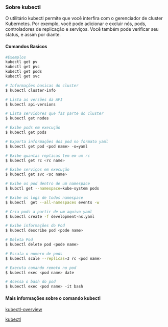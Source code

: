 ### Sobre kubectl
O utilitário kubectl permite que você interfira com o gerenciador de cluster Kubernetes. Por exemplo, você pode adicionar e excluir nós, pods, controladores de replicação e serviços.
Você também pode verificar seu status, e assim por diante.

#### Comandos Basicos
```bash
#Exemplos
kubectl get pv
kubectl get pvc
kubectl get pods
kubectl get svc
```
```bash
# Informações basicas do cluster
$ kubectl cluster-info
```
```bash
# Lista as versões da API
$ kubectl api-versions
```
```bash
# Lista servidores que faz parte do cluster
$ kubectl get nodes
```
```bash
# Exibe pods em execução
$ kubectl get pods
```
```bash
# Exporta informações dos pod no formato yaml
$ kubectl get pod <pod name> -o=yaml
```
```bash
# Exibe quantas replicas tem em um rc
$ kubectl get rc <rc name>
```
```bash
# Exibe serviços em execução
$ kubectl get svc <sc name>
```
```bash
# Exibe os pod dentro de um namespace
$ kubctl get --namespace=kube-system pods
```
```bash 
# Exibe os logs de todos namespace
$ kubectl  get --all-namespaces events -w
```
```bash
# Cria pods a partir de um aquivo yaml
$ kubectl create -f development-ns.yaml
```
```bash
# Exibe informações do Pod
$ kubectl describe pod <pode name>
```
```bash
# Deleta Pod
$ kubectl delete pod <pode name>
```
```bash
# Escala o numero de pods
$ kubectl scale --replicas=3 rc <pod name>
```
```bash
# Executa comando remoto no pod
$ kubectl exec <pod name> date
```
```bash
# Acessa o bash do pod
$ kubectl exec <pod name> -it bash
```

#### Mais informações sobre o comando kubectl
[kubectl-overview](https://kubernetes.io/docs/user-guide/kubectl-overview/)

[kubectl](https://kubernetes.io/docs/user-guide/kubectl/)
